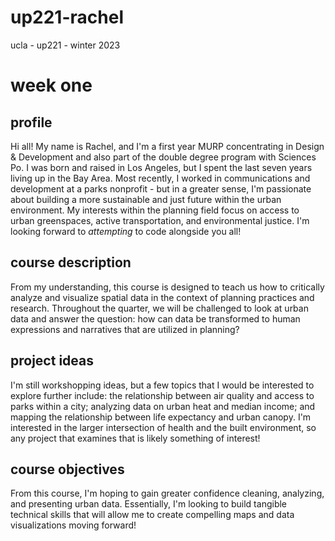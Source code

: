 # up221-rachel
ucla - up221 - winter 2023
# week one
## profile
Hi all! My name is Rachel, and I'm a first year MURP concentrating in Design & Development and also part of the double degree program with Sciences Po. I was born and raised in Los Angeles, but I spent the last seven years living up in the Bay Area. Most recently, I worked in communications and development at a parks nonprofit - but in a greater sense, I'm passionate about building a more sustainable and just future within the urban environment. My interests within the planning field focus on access to urban greenspaces, active transportation, and environmental justice. I'm looking forward to *attempting* to code alongside you all!
## course description
From my understanding, this course is designed to teach us how to critically analyze and visualize spatial data in the context of planning practices and research. Throughout the quarter, we will be challenged to look at urban data and answer the question: how can data be transformed to human expressions and narratives that are utilized in planning? 
## project ideas
I'm still workshopping ideas, but a few topics that I would be interested to explore further include: the relationship between air quality and access to parks within a city; analyzing data on urban heat and median income; and mapping the relationship between life expectancy and urban canopy. I'm interested in the larger intersection of health and the built environment, so any project that examines that is likely something of interest!  
## course objectives
From this course, I'm hoping to gain greater confidence cleaning, analyzing, and presenting urban data. Essentially, I'm looking to build tangible technical skills that will allow me to create compelling maps and data visualizations moving forward! 
